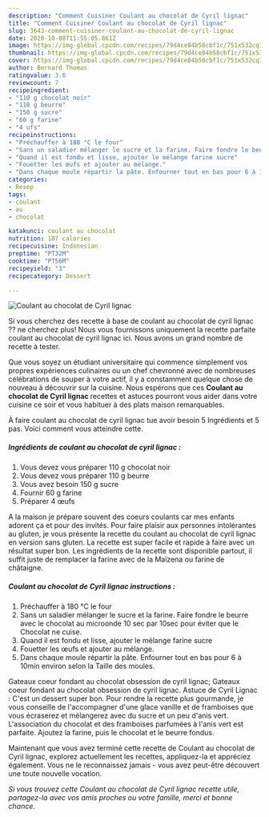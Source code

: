 ```yaml
---
description: "Comment Cuisiner Coulant au chocolat de Cyril lignac"
title: "Comment Cuisiner Coulant au chocolat de Cyril lignac"
slug: 3643-comment-cuisiner-coulant-au-chocolat-de-cyril-lignac
date: 2020-10-08T11:55:05.861Z
image: https://img-global.cpcdn.com/recipes/79d4ce84b58cbf1c/751x532cq70/coulant-au-chocolat-de-cyril-lignac-photo-principale-de-la-recette.jpg
thumbnail: https://img-global.cpcdn.com/recipes/79d4ce84b58cbf1c/751x532cq70/coulant-au-chocolat-de-cyril-lignac-photo-principale-de-la-recette.jpg
cover: https://img-global.cpcdn.com/recipes/79d4ce84b58cbf1c/751x532cq70/coulant-au-chocolat-de-cyril-lignac-photo-principale-de-la-recette.jpg
author: Bernard Thomas
ratingvalue: 3.6
reviewcount: 7
recipeingredient:
- "110 g chocolat noir"
- "110 g beurre"
- "150 g sucre"
- "60 g farine"
- "4 ufs"
recipeinstructions:
- "Préchauffer à 180 °C le four"
- "Sans un saladier mélanger le sucre et la farine. Faire fondre le beurre avec le chocolat au microonde 10 sec par 10sec pour éviter que le Chocolat ne cuise."
- "Quand il est fondu et lisse, ajouter le mélange farine sucre"
- "Fouetter les œufs et ajouter au mélange."
- "Dans chaque moule répartir la pâte. Enfourner tout en bas pour 6 à 10min environ selon la Taille des moules."
categories:
- Resep
tags:
- coulant
- au
- chocolat

katakunci: coulant au chocolat 
nutrition: 187 calories
recipecuisine: Indonesian
preptime: "PT32M"
cooktime: "PT56M"
recipeyield: "3"
recipecategory: Dessert

---
```



![Coulant au chocolat de Cyril lignac](https://img-global.cpcdn.com/recipes/79d4ce84b58cbf1c/751x532cq70/coulant-au-chocolat-de-cyril-lignac-photo-principale-de-la-recette.jpg)

Si vous cherchez des recette à base de coulant au chocolat de cyril lignac ?? ne cherchez plus! Nous vous fournissons uniquement la recette parfaite coulant au chocolat de cyril lignac ici. Nous avons un grand nombre de recette à tester.

Que vous soyez un étudiant universitaire qui commence simplement vos propres expériences culinaires ou un chef chevronné avec de nombreuses célébrations de souper à votre actif, il y a constamment quelque chose de nouveau à découvrir sur la cuisine. Nous espérons que ces <strong> Coulant au chocolat de Cyril lignac </strong> recettes et astuces pourront vous aider dans votre cuisine ce soir et vous habituer à des plats maison remarquables.

<!--inarticleads1-->

À faire coulant au chocolat de cyril lignac tue avoir besoin 5 Ingrédients et 5 pas. Voici comment vous atteindre cette.

##### Ingrédients de coulant au chocolat de cyril lignac :

1. Vous devez vous préparer 110 g chocolat noir
1. Vous devez vous préparer 110 g beurre
1. Vous avez besoin 150 g sucre
1. Fournir 60 g farine
1. Préparer 4 œufs


A la maison je prépare souvent des coeurs coulants car mes enfants adorent ça et pour des invités. Pour faire plaisir aux personnes intolérantes au gluten, je vous présente la recette du coulant au chocolat de cyril lignac en version sans gluten. La recette est super facile et rapide à faire avec un résultat super bon. Les ingrédients de la recette sont disponible partout, il suffit juste de remplacer la farine avec de la Maïzena ou farine de châtaigne. 

<!--inarticleads2-->

##### Coulant au chocolat de Cyril lignac instructions :

1. Préchauffer à 180 °C le four
1. Sans un saladier mélanger le sucre et la farine. Faire fondre le beurre avec le chocolat au microonde 10 sec par 10sec pour éviter que le Chocolat ne cuise.
1. Quand il est fondu et lisse, ajouter le mélange farine sucre
1. Fouetter les œufs et ajouter au mélange.
1. Dans chaque moule répartir la pâte. Enfourner tout en bas pour 6 à 10min environ selon la Taille des moules.


Gateaux coeur fondant au chocolat obsession de cyril lignac; Gateaux coeur fondant au chocolat obsession de cyril lignac. Astuce de Cyril Lignac : C&#39;est un dessert super bon. Pour rendre la recette plus gourmande, je vous conseille de l&#39;accompagner d&#39;une glace vanille et de framboises que vous écraserez et mélangerez avec du sucre et un peu d&#39;anis vert. L&#39;association du chocolat et des framboises parfumées à l&#39;anis vert est parfaite. Ajoutez la farine, puis le chocolat et le beurre fondus. 

<!--inarticleads1-->

<p>
Maintenant que vous avez terminé cette recette de Coulant au chocolat de Cyril lignac, explorez actuellement les recettes, appliquez-la et appréciez également. Vous ne le reconnaissez jamais - vous avez peut-être découvert une toute nouvelle vocation.
</p>

<p>
<i>Si vous trouvez cette Coulant au chocolat de Cyril lignac recette utile, partagez-la avec vos amis proches ou votre famille, merci et bonne chance.</i>
</p>
